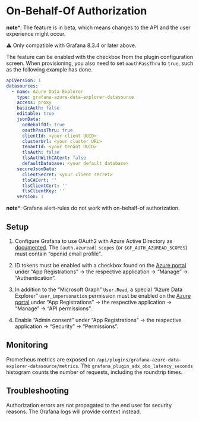 # On-Behalf-Of Authorization

**note***: The feature is in beta, which means changes to the API and the user experience might occur.

⚠️ Only compatible with Grafana 8.3.4 or later above.

The feature can be enabled with the checkbox from the plugin configuration screen.
When provisioning, you also need to set `oauthPassThru` to `true`, such as the following example has done.

```yaml
apiVersion: 1
datasources:
  - name: Azure Data Explorer
    type: grafana-azure-data-explorer-datasource
    access: proxy
    basicAuth: false
    editable: true
    jsonData:
      onBehalfOf: true
      oauthPassThru: true
      clientId: <your client UUID>
      clusterUrl: <your cluster URL>
      tenantId: <your tenant UUID>
      tlsAuth: false
      tlsAuthWithCACert: false
      defaultDatabase: <your default database>
    secureJsonData:
      clientSecret: <your client secret>
      tlsCACert: ''
      tlsClientCert: ''
      tlsClientKey: ''
    version: 1
```

**note***: Grafana alert-rules do not work with on-behalf-of authorization.


## Setup

1. Configure Grafana to use OAuth2 with Azure Active Directory as [documented](https://grafana.com/docs/grafana/latest/auth/azuread/). The `[auth.azuread]` `scopes` (or `$GF_AUTH_AZUREAD_SCOPES`) must contain “openid email profile”.

2. ID tokens must be enabled with a checkbox found on the [Azure portal](https://portal.azure.com/) under “App Registrations” → the respective application → “Manage” → “Authentication”.

3. In addition to the “Microsoft Graph” `User.Read`, a special “Azure Data Explorer” `user_impersonation` permission must be enabled on the [Azure portal](https://portal.azure.com/)  under “App Registrations” → the respective application → “Manage” → “API permissions”.

4. Enable “Admin consent” under “App Registrations” → the respective application → “Security” → “Permissions”.


## Monitoring

Prometheus metrics are exposed on `/api/plugins/grafana-azure-data-explorer-datasource/metrics`. The `grafana_plugin_adx_obo_latency_seconds` histogram counts the number of requests, including the roundtrip times.

## Troubleshooting

Authorization errors are not propagated to the end user for security reasons. The Grafana logs will provide context instead.

